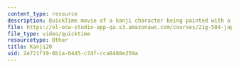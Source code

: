 ```yaml
---
content_type: resource
description: QuickTime movie of a kanji character being painted with a brush.
file: https://ol-ocw-studio-app-qa.s3.amazonaws.com/courses/21g-504-japanese-iv-spring-2009/2e721f198b1a0445c74fcca8488e259a_Kanji20.mov
file_type: video/quicktime
resourcetype: Other
title: Kanji20
uid: 2e721f19-8b1a-0445-c74f-cca8488e259a
---
```

